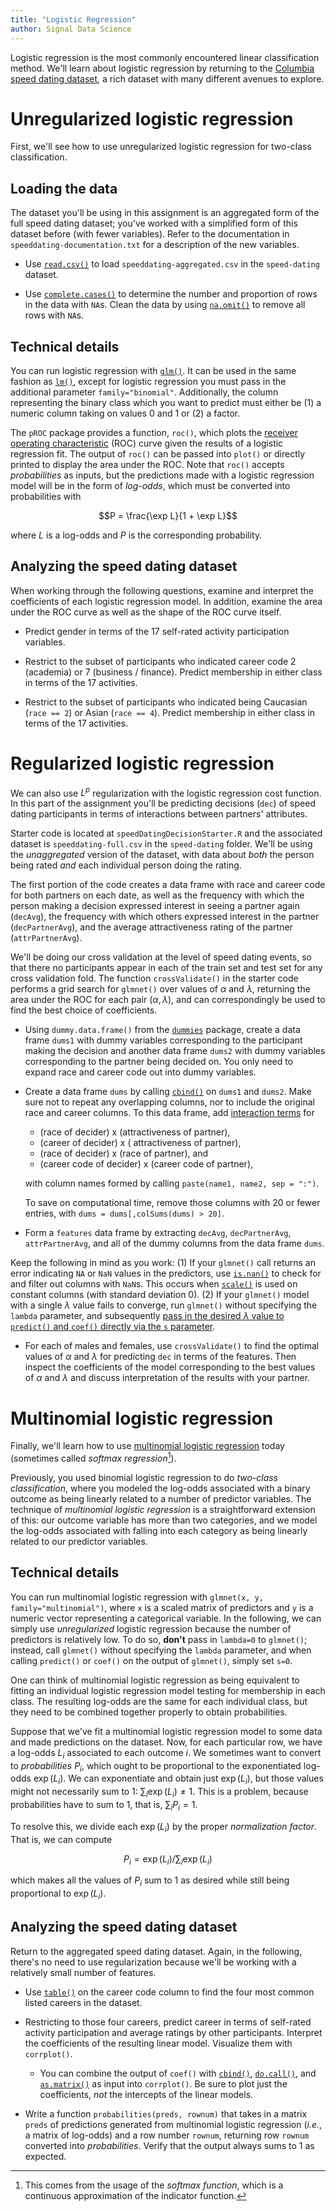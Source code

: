 ```yaml
---
title: "Logistic Regression"
author: Signal Data Science
---
```


Logistic regression is the most commonly encountered linear classification method. We'll learn about logistic regression by returning to the [Columbia speed dating dataset](http://andrewgelman.com/2008/01/21/the_speeddating_1/), a rich dataset with many different avenues to explore.

Unregularized logistic regression
=================================

First, we'll see how to use unregularized logistic regression for two-class classification.

Loading the data
----------------

The dataset you'll be using in this assignment is an aggregated form of the full speed dating dataset; you've worked with a simplified form of this dataset before (with fewer variables). Refer to the documentation in `speeddating-documentation.txt` for a description of the new variables.

* Use [`read.csv()`](https://stat.ethz.ch/R-manual/R-devel/library/utils/html/read.table.html) to load `speeddating-aggregated.csv` in the `speed-dating` dataset.

* Use [`complete.cases()`](https://stat.ethz.ch/R-manual/R-devel/library/stats/html/complete.cases.html) to determine the number and proportion of rows in the data with `NA`s. Clean the data by using [`na.omit()`](https://stat.ethz.ch/R-manual/R-devel/library/stats/html/na.fail.html) to remove all rows with `NA`s.

Technical details
-----------------

You can run logistic regression with [`glm()`](https://stat.ethz.ch/R-manual/R-devel/library/stats/html/glm.html). It can be used in the same fashion as [`lm()`](https://stat.ethz.ch/R-manual/R-devel/library/stats/html/lm.html), except for logistic regression you must pass in the additional parameter `family="binomial"`. Additionally, the column representing the binary class which you want to predict must either be (1) a numeric column taking on values 0 and 1 or (2) a factor.

The `pROC` package provides a function, `roc()`, which plots the [receiver operating characteristic](https://en.wikipedia.org/wiki/Receiver_operating_characteristic) (ROC) curve given the results of a logistic regression fit. The output of `roc()` can be passed into `plot()` or directly printed to display the area under the ROC. Note that `roc()` accepts *probabilities* as inputs, but the predictions made with a logistic regression model will be in the form of *log-odds*, which must be converted into probabilities with

$$P = \frac{\exp L}{1 + \exp L}$$

where $L$ is a log-odds and $P$ is the corresponding probability.

Analyzing the speed dating dataset
----------------------------------

When working through the following questions, examine and interpret the coefficients of each logistic regression model. In addition, examine the area under the ROC curve as well as the shape of the ROC curve itself.

* Predict gender in terms of the 17 self-rated activity participation variables.

* Restrict to the subset of participants who indicated career code 2 (academia) or 7 (business / finance). Predict membership in either class in terms of the 17 activities.

* Restrict to the subset of participants who indicated being Caucasian (`race == 2`) or Asian (`race == 4`). Predict membership in either class in terms of the 17 activities.

Regularized logistic regression
=============================

We can also use $L^p$ regularization with the logistic regression cost function. In this part of the assignment you'll be predicting decisions (`dec`) of speed dating participants in terms of interactions between partners' attributes.

Starter code is located at `speedDatingDecisionStarter.R` and the associated dataset is `speeddating-full.csv` in the `speed-dating` folder. We'll be using the *unaggregated* version of the dataset, with data about *both* the person being rated *and* each individual person doing the rating.

The first portion of the code creates a data frame with race and career code for both partners on each date, as well as the frequency with which the person making a decision expressed interest in seeing a partner again (`decAvg`), the frequency with which others expressed interest in the partner (`decPartnerAvg`), and the average attractiveness rating of the partner (`attrPartnerAvg`).

We'll be doing our cross validation at the level of speed dating events, so that there no participants appear in each of the train set and test set for any cross validation fold. The function `crossValidate()` in the starter code performs a grid search for `glmnet()` over values of $\alpha$ and $\lambda$, returning the area under the ROC for each pair $(\alpha, \lambda)$, and can correspondingly be used to find the best choice of coefficients.

* Using `dummy.data.frame()` from the [`dummies`](https://cran.r-project.org/web/packages/dummies/) package, create a data frame `dums1` with dummy variables corresponding to the participant making the decision and another data frame `dums2` with dummy variables corresponding to the partner being decided on. You only need to expand race and career code out into dummy variables.

* Create a data frame `dums` by calling [`cbind()`](https://stat.ethz.ch/R-manual/R-devel/library/base/html/cbind.html) on `dums1` and `dums2`. Make sure not to repeat any overlapping columns, nor to include the original race and career columns. To this data frame, add [interaction terms](https://en.wikipedia.org/wiki/Interaction_(statistics)#Introduction) for

	- (race of decider) x (attractiveness of partner),
	- (career of decider) x ( attractiveness of partner),
	- (race of decider) x (race of partner), and
	- (career code of decider) x (career code of partner),

	with column names formed by calling `paste(name1, name2, sep = ":")`.

	To save on computational time, remove those columns with 20 or fewer entries, with `dums = dums[,colSums(dums) > 20]`.

* Form a `features` data frame by extracting `decAvg`, `decPartnerAvg`, `attrPartnerAvg`, and all of the dummy columns from the data frame `dums`.

Keep the following in mind as you work: (1) If your `glmnet()` call returns an error indicating `NA` or `NaN` values in the predictors, use [`is.nan()`](https://stat.ethz.ch/R-manual/R-devel/library/base/html/is.finite.html) to check for and filter out columns with `NaN`s. This occurs when [`scale()`](https://stat.ethz.ch/R-manual/R-devel/library/base/html/scale.html) is used on constant columns (with standard deviation 0). (2) If your `glmnet()` model with a single $\lambda$ value fails to converge, run `glmnet()` without specifying the `lambda` parameter, and subsequently [pass in the desired $\lambda$ value to `predict()` and `coef()` directly via the `s` parameter](http://stats.stackexchange.com/questions/101101/convergence-for-1st-lambda-value-not-reached-error-using-glmnet-package-and-sp).

* For each of males and females, use `crossValidate()` to find the optimal values of $\alpha$ and $\lambda$ for predicting `dec` in terms of the features. Then inspect the coefficients of the model corresponding to the best values of $\alpha$ and $\lambda$ and discuss interpretation of the results with your partner.

Multinomial logistic regression
===============================

Finally, we'll learn how to use [multinomial logistic regression](https://en.wikipedia.org/wiki/Multinomial_logistic_regression#As_a_log-linear_model) today (sometimes called *softmax regression*[^softmax]).

[^softmax]: This comes from the usage of the *softmax function*, which is a continuous approximation of the indicator function.

Previously, you used binomial logistic regression to do *two-class classification*, where you modeled the log-odds associated with a binary outcome as being linearly related to a number of predictor variables. The technique of *multinomial logistic regression* is a straightforward extension of this: our outcome variable has more than two categories, and we model the log-odds associated with falling into each category as being linearly related to our predictor variables.

Technical details
-----------------

You can run multinomial logistic regression with `glmnet(x, y, family="multinomial")`, where `x` is a scaled matrix of predictors and `y` is a numeric vector representing a categorical variable. In the following, we can simply use *unregularized* logistic regression because the number of predictors is relatively low. To do so, **don't** pass in `lambda=0` to `glmnet()`; instead, call `glmnet()` without specifying the `lambda` parameter, and when calling `predict()` or `coef()` on the output of `glmnet()`, simply set `s=0`.

One can think of multinomial logistic regression as being equivalent to fitting an individual logistic regression model testing for membership in each class. The resulting log-odds are the same for each individual class, but they need to be combined together properly to obtain probabilities.

Suppose that we've fit a multinomial logistic regression model to some data and made predictions on the dataset. Now, for each particular row, we have a log-odds $L_i$ associated to each outcome $i$. We sometimes want to convert to *probabilities* $P_i$, which ought to be proportional to the exponentiated log-odds $\exp(L_i)$. We can exponentiate and obtain just $\exp(L_i)$, but those values might not necessarily sum to 1: $\sum_i \exp(L_i) \ne 1$. This is a problem, because probabilities have to sum to 1, that is, $\sum_i P_i = 1$.

To resolve this, we divide each $\exp(L_i)$ by the proper *normalization factor*. That is, we can compute

$$P_i = \exp(L_i) / \sum_i \exp(L_i)$$

which makes all the values of $P_i$ sum to 1 as desired while still being proportional to $\exp(L_i)$.

Analyzing the speed dating dataset
----------------------------------

Return to the aggregated speed dating dataset. Again, in the following, there's no need to use regularization because we'll be working with a relatively small number of features.

* Use [`table()`](https://stat.ethz.ch/R-manual/R-devel/library/base/html/table.html) on the career code column to find the four most common listed careers in the dataset.

* Restricting to those four careers, predict career in terms of self-rated activity participation and average ratings by other participants. Interpret the coefficients of the resulting linear model. Visualize them with `corrplot()`.

	* You can combine the output of `coef()` with [`cbind()`](https://stat.ethz.ch/R-manual/R-devel/library/base/html/cbind.html), [`do.call()`](https://stat.ethz.ch/R-manual/R-devel/library/base/html/do.call.html), and [`as.matrix()`](https://stat.ethz.ch/R-manual/R-devel/library/base/html/matrix.html) as input into `corrplot()`. Be sure to plot just the coefficients, *not* the intercepts of the linear models.

* Write a function `probabilities(preds, rownum)` that takes in a matrix `preds` of predictions generated from multinomial logistic regression (*i.e.*, a matrix of log-odds) and a row number `rownum`, returning row `rownum` converted into *probabilities*. Verify that the output always sums to 1 as expected.